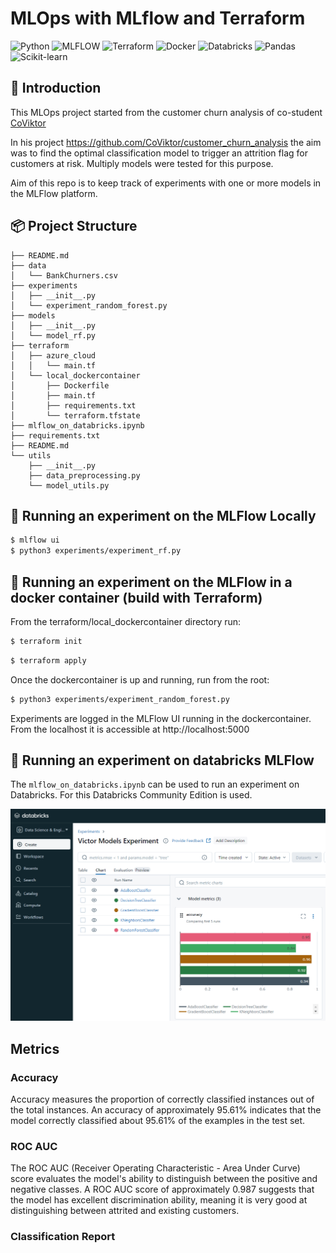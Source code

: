 # MLOps with MLflow and Terraform


![Python](https://img.shields.io/badge/python-3670A0?style=for-the-badge&logo=python&logoColor=ffdd54)
![MLFLOW](https://img.shields.io/badge/mlflow-1f425f?style=for-the-badge&logo=mlflow&logoColor=white)
![Terraform](https://img.shields.io/badge/terraform-000000?style=for-the-badge&logo=terraform&logoColor=white)
![Docker](https://img.shields.io/badge/docker-2496ed?style=for-the-badge&logo=docker&logoColor=white)
![Databricks](https://img.shields.io/badge/databricks-000000?style=for-the-badge&logo=databricks&logoColor=white)
![Pandas](https://img.shields.io/badge/pandas-1F425F?style=for-the-badge&logo=pandas&logoColor=white)
![Scikit-learn](https://img.shields.io/badge/scikit-learn-3670A0?style=for-the-badge&logo=scikit-learn&logoColor=white)


## 👀 Introduction

This MLOps project started from the customer churn analysis of co-student [CoViktor](https://github.com/CoViktor)

In his project https://github.com/CoViktor/customer_churn_analysis the aim was to find the optimal classification model to trigger an attrition flag for customers at risk. Multiply models were tested for this purpose.

Aim of this repo is to keep track of experiments with one or more models in the MLFlow platform.

## 📦 Project Structure
``` 
├── README.md
├── data
│   └── BankChurners.csv
├── experiments
│   ├── __init__.py
│   └── experiment_random_forest.py
├── models
│   ├── __init__.py
│   └── model_rf.py
├── terraform
│   ├── azure_cloud
│   │   └── main.tf
│   └── local_dockercontainer
│       ├── Dockerfile
│       ├── main.tf
│       ├── requirements.txt
│       └── terraform.tfstate
├── mlflow_on_databricks.ipynb
├── requirements.txt
├── README.md
└── utils
    ├── __init__.py
    ├── data_preprocessing.py
    └── model_utils.py
``` 

## 🚀 Running an experiment on the MLFlow Locally

```bash	
$ mlflow ui
$ python3 experiments/experiment_rf.py
```


## 🚀 Running an experiment on the MLFlow in a docker container (build with Terraform)

From the terraform/local_dockercontainer directory run:

```bash
$ terraform init
```

```bash
$ terraform apply
```

Once the dockercontainer is up and running, run from the root:

```bash
$ python3 experiments/experiment_random_forest.py
```

Experiments are logged in the MLFlow UI running in the dockercontainer.
From the localhost it is accessible at http://localhost:5000


## 🚀 Running an experiment on databricks MLFlow

The ```mlflow_on_databricks.ipynb``` can be used to run an experiment on Databricks. For this Databricks Community Edition is used.

![alt text](image-1.png)


## Metrics

### Accuracy

Accuracy measures the proportion of correctly classified instances out of the total instances. An accuracy of approximately 95.61% indicates that the model correctly classified about 95.61% of the examples in the test set.


### ROC AUC

The ROC AUC (Receiver Operating Characteristic - Area Under Curve) score evaluates the model's ability to distinguish between the positive and negative classes. A ROC AUC score of approximately 0.987 suggests that the model has excellent discrimination ability, meaning it is very good at distinguishing between attrited and existing customers.


### Classification Report
